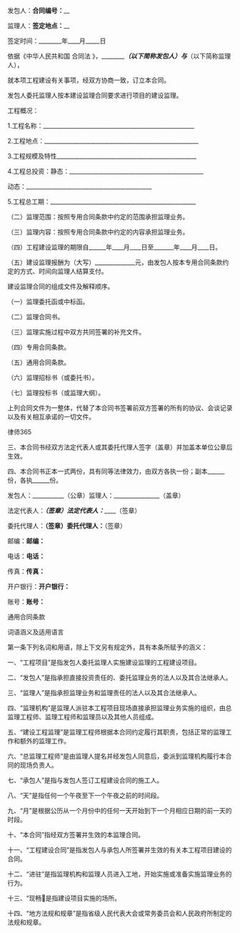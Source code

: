 
 发包人：____________________合同编号：______________________
 
 监理人：____________________签定地点：______________________
 
 签定时间：________年____月_____日
 
 依据《中华人民共和国
合同法
》，_____________________（以下简称发包人）与_____________（以下简称监理人），
 
 就本项工程建设有关事项，经双方协商一致，订立本合同。
 
 发包人委托监理人按本建设监理合同要求进行项目的建设监理。
 
 工程概况：
 
 1.工程名称：_____________________________________________________
 
 2.工程地点：______________________________________________________
 
 3.工程规模及特性_________________________________________________
 
 4.工程总投资：静态：_______________________________________________
 
 动态：____________________________________________
 
 5.工程总工期：___________________________________________________
 
 （二）监理范围：按照专用合同条款中约定的范围承担监理业务。
 
 （三）监理内容：按照专用合同条款中约定的内容承担监理业务。
 
 （四）工程建设监理的期限自______年____月____日至_______年____月____日。
 
 （五）建设监理报酬为（大写）______________元，由发包人按本专用合同条款约定的方式、时间向监理人结算支付。
 
 建设监理合同的组成文件及解释顺序。
 
 （一）监理委托函或中标函。
 
 （二）监理合同书。
 
 （三）监理实施过程中双方共同签署的补充文件。
 
 （四）专用合同条款。
 
 （五）通用合同条款。
 
 （六）监理招标书（或委托书）。
 
 （七）监理投标书（或监理大纲）。
 
 上列合同文件为一整体，代替了本合同书签署前双方签署的所有的协议、会谈记录以及有关相互承诺的一切文件。
 




 
律师365






 三、本合同书经双方法定代表人或其委托代理人签字（盖章）并加盖本单位公章后生效。

 

 四、本合同书正本一式两份，具有同等法律效力，由双方各执一份；副本______份，各执______份。

 

 发包人：___________（公章）监理人：________________（盖章）

 

 法定代表人：_________（签章）法定代表人：_____________（签章）

 

 委托代理人：__________（签章）委托代理人：__________（签章）

 

 邮编：__________________邮编：__________________

 

 电话：__________________电话：__________________

 

 传真：__________________传真：__________________

 

 开户银行：______________开户银行：______________

 

 账号：__________________账号：__________________

 

 通用合同条款

 

 词语涵义及适用语言

 

 第一条下列名词和用语，除上下文另有规定外，具有本条所赋予的涵义：

 

 一、“工程项目”是指发包人委托监理人实施建设监理的工程建设项目。

 

 二、“发包人”是指承担直接投资责任的、委托监理业务的法人以及其合法继承人。

 

 三、“监理人”是指承担监理业务和监理责任的法人以及其合法继承人。

 

 四、“监理机构”是监理人派驻本工程项目现场直接承担监理业务实施的组织，由总监理工程师、监理工程师和监理员以及其他人员组成。

 

 五、“建设工程监理”是监理工程师根据本合同约定履行其职责，包括正常的监理工作和额外的监理工作。

 

 六、“总监理工程师”是由监理人提名并经发包人同意后，委派到监理机构履行本合同的现场负责人。

 

 七、“承包人”是指与发包人签订工程建设合同的施工人。

 

 八、“天”是指任何一个午夜至下一个午夜之前的时间段。

 

 九、“月”是根据公历从一个月份中的任何一天开始到下一个月相应日期的前一天的时段。

 

 十、“本合同”指经双方签署并生效的本监理合同。

 

 十一、“工程建设合同”是指发包人与承包人所签署并生效的有关本工程项目建设的合同。

 

 十二、“进驻”是指监理机构和监理人员进入工地，开始实施或准备实施监理业务的行为。

 

 十三、“现畅是指建设项目实施的场所。

 

 十四、“地方法规和规章”是指省级人民代表大会或常务委员会和人民政府所制定的法规和规章。 


 

 
 
 
 
 
  


  
 

  


  


  
 
 
 
 

